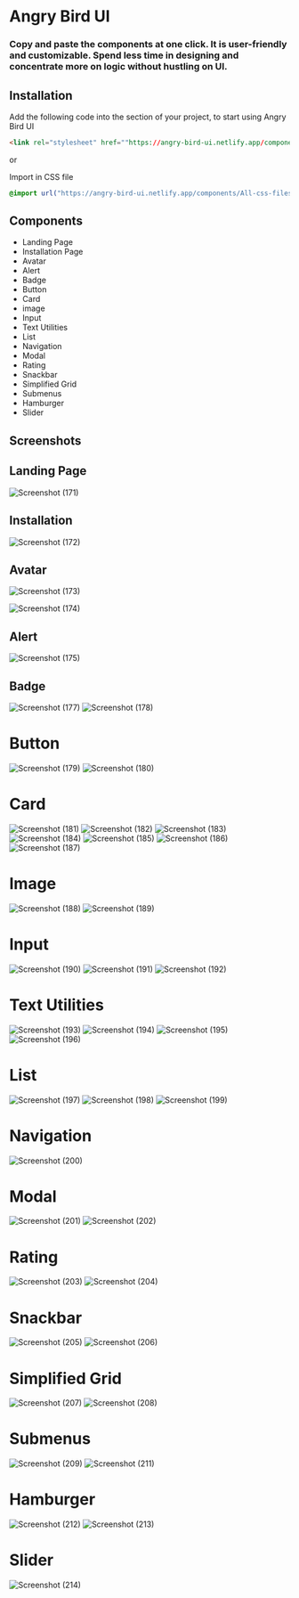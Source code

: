 
# Angry Bird UI
### Copy and paste the components at one click. It is user-friendly and customizable. Spend less time in designing and concentrate more on logic without hustling on UI.

## Installation 
Add the following code into the <head> section of your project, to start using Angry Bird UI 

```html
<link rel="stylesheet" href=""https://angry-bird-ui.netlify.app/components/All-css-files/main.css"" />
```
or

Import in CSS file 
```css
@import url("https://angry-bird-ui.netlify.app/components/All-css-files/main.css");
```
  
## Components
- Landing Page
- Installation Page
- Avatar
- Alert
- Badge
- Button
- Card
- image
- Input
- Text Utilities
- List
- Navigation
- Modal
- Rating
- Snackbar
- Simplified Grid
- Submenus
- Hamburger
- Slider

## Screenshots

## Landing Page

![Screenshot (171)](https://user-images.githubusercontent.com/72789516/155006621-70177f85-c862-49fb-aa2a-1c52e5583bcc.png)

## Installation 


![Screenshot (172)](https://user-images.githubusercontent.com/72789516/155006746-13130627-268e-4d4b-a70a-0fb688541579.png)

## Avatar

![Screenshot (173)](https://user-images.githubusercontent.com/72789516/155006824-19670912-f6d3-481b-aa11-372c05f089ff.png)

![Screenshot (174)](https://user-images.githubusercontent.com/72789516/155006829-820c2882-eb9f-4959-a982-91b00d316eb5.png)

## Alert

![Screenshot (175)](https://user-images.githubusercontent.com/72789516/155006995-e4569498-5fbf-4c71-aa17-18130a9ed741.png)

## Badge

![Screenshot (177)](https://user-images.githubusercontent.com/72789516/155007447-dcd8e061-c6c8-49db-917f-64fb352a901b.png)
![Screenshot (178)](https://user-images.githubusercontent.com/72789516/155007452-45facf82-3fbf-41a6-b5a0-17e46fcb18ba.png)

# Button
![Screenshot (179)](https://user-images.githubusercontent.com/72789516/155007631-5a07ed46-bd58-42af-8d84-406ae34383de.png)
![Screenshot (180)](https://user-images.githubusercontent.com/72789516/155007633-ae7e0743-f5d5-4a83-9ecf-9d8a54b1c89b.png)

# Card

![Screenshot (181)](https://user-images.githubusercontent.com/72789516/155007773-1cbde5cb-ab15-42b1-8e9e-895a7a425f0b.png)
![Screenshot (182)](https://user-images.githubusercontent.com/72789516/155007776-17b5be2b-af59-4224-83f3-022dccaae955.png)
![Screenshot (183)](https://user-images.githubusercontent.com/72789516/155007780-e6c2608d-6984-4eef-b6bb-e258b87b0190.png)
![Screenshot (184)](https://user-images.githubusercontent.com/72789516/155007782-02a0f756-c2dd-4a40-840e-6dc836efdc8f.png)
![Screenshot (185)](https://user-images.githubusercontent.com/72789516/155007784-7efbf92a-f56c-44bf-adf0-3d4b0d6b872b.png)
![Screenshot (186)](https://user-images.githubusercontent.com/72789516/155007787-5de7940e-f1ae-40aa-8dbc-9fba642db72c.png)
![Screenshot (187)](https://user-images.githubusercontent.com/72789516/155007789-5196f695-7a5e-44d6-b9ce-2eabe3b6484b.png)

# Image


![Screenshot (188)](https://user-images.githubusercontent.com/72789516/155008018-269a4b7c-b318-4fa5-a359-490a43218fb2.png)
![Screenshot (189)](https://user-images.githubusercontent.com/72789516/155008023-b817390b-572e-4d00-bea8-b3319a1a3a9c.png)

# Input

![Screenshot (190)](https://user-images.githubusercontent.com/72789516/155008117-4badf9ae-99d3-4b45-afe5-adef4a754aa2.png)
![Screenshot (191)](https://user-images.githubusercontent.com/72789516/155008124-6ddf6026-dc04-4a62-bad0-eab553d40e9d.png)
![Screenshot (192)](https://user-images.githubusercontent.com/72789516/155008126-a4153ed4-c218-4eac-bcfa-69641835afad.png)

# Text Utilities

![Screenshot (193)](https://user-images.githubusercontent.com/72789516/155008226-d1091dd7-bb21-48b4-9957-8fe6a2e3ae08.png)
![Screenshot (194)](https://user-images.githubusercontent.com/72789516/155008231-dc8383c3-832b-407f-914d-e9ede3556f70.png)
![Screenshot (195)](https://user-images.githubusercontent.com/72789516/155008232-f675de02-6614-40d4-8789-9f1dff2791c4.png)
![Screenshot (196)](https://user-images.githubusercontent.com/72789516/155008235-c0ab253a-8d29-450e-97f5-23431a8f5015.png)

# List

![Screenshot (197)](https://user-images.githubusercontent.com/72789516/155008367-8702774f-d41b-4c55-ad27-900f9db09b80.png)
![Screenshot (198)](https://user-images.githubusercontent.com/72789516/155008371-5e93bcee-db6e-42f7-a7c8-f70404220279.png)
![Screenshot (199)](https://user-images.githubusercontent.com/72789516/155008372-20fc57b4-2398-44eb-aec8-d8f38aaab847.png)

# Navigation


![Screenshot (200)](https://user-images.githubusercontent.com/72789516/155008746-9349c37e-6a2d-451c-a604-c6b9aaf44d16.png)

# Modal

![Screenshot (201)](https://user-images.githubusercontent.com/72789516/155008875-0f49afdb-0924-4059-b3c5-f53b4de2e566.png)
![Screenshot (202)](https://user-images.githubusercontent.com/72789516/155008881-daecde00-d838-42d0-a064-a3b3b6935f9d.png)

# Rating

![Screenshot (203)](https://user-images.githubusercontent.com/72789516/155008984-183c02df-63e0-4ea1-b270-e3812107f5de.png)
![Screenshot (204)](https://user-images.githubusercontent.com/72789516/155008989-e72a24a3-969f-4a32-b8e2-8334b30d1b53.png)

# Snackbar

![Screenshot (205)](https://user-images.githubusercontent.com/72789516/155009093-31a51ce8-59c5-4f4b-b4a9-ac63776f1a82.png)
![Screenshot (206)](https://user-images.githubusercontent.com/72789516/155009099-179bf260-1425-44d3-a615-23c73076a762.png)

# Simplified Grid

![Screenshot (207)](https://user-images.githubusercontent.com/72789516/155009263-2f46b065-980a-47ac-9ec2-e61a7ed88980.png)
![Screenshot (208)](https://user-images.githubusercontent.com/72789516/155009267-2c5acfd8-30e4-4e6a-85a8-465a78f2dcce.png)

#  Submenus

![Screenshot (209)](https://user-images.githubusercontent.com/72789516/155009346-d4abc34d-fb2d-42a9-a69a-3305d7a719c0.png)
![Screenshot (211)](https://user-images.githubusercontent.com/72789516/155009354-1228a1d0-1be8-460a-befa-6bc9e0fc4200.png)

# Hamburger

![Screenshot (212)](https://user-images.githubusercontent.com/72789516/155009390-ea11333c-e1b7-4a27-a46c-d507066b548d.png)
![Screenshot (213)](https://user-images.githubusercontent.com/72789516/155009395-e7310bc9-3362-42bc-9e38-b17e5b8bc0b9.png)

# Slider


![Screenshot (214)](https://user-images.githubusercontent.com/72789516/155009478-a7601edc-95df-4c9f-8d7e-5d6234b31dda.png)

